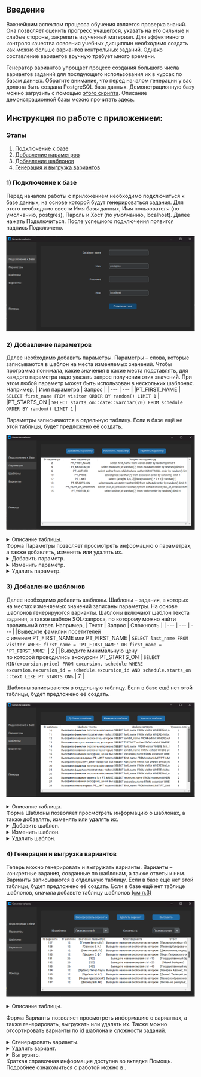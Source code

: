 ## Введение

Важнейшим аспектом процесса обучения является проверка знаний. Она позволяет оценить прогресс учащегося, указать на его сильные и слабые стороны, закрепить изученный материал. Для эффективного контроля качества освоения учебных дисциплин необходимо создать как можно больше вариантов контрольных заданий. Однако составление вариантов вручную требует много времени.

Генератор вариантов упрощает процесс создания большого числа вариантов заданий для послдующего использования их в курсах по базам данных.
Обратите внимание, что перед началом генерации у вас должна быть создана PostgreSQL база данных. Демонстрационную базу можно загрузить с помощью [этого скрипта](demo_db/demo_db_script.sql). Описание демонстрационной базы можно прочитать [здесь](demo_db/demo_db_description.pdf).

## Инструкция по работе с приложением:
### Этапы
1. [Подключение к базе](#bd_connect)
2. [Добавление параметров](#param)
3. [Добавление шаблонов](#templ)
4. [Генерация и выгрузка вариантов](#var)

<a name="bd_connect"> </a>
### 1) Подключение к базе
Перед началом работы с приложением необходимо подключиться к базе данных, на основе которой будут генерироваться задания. 
Для этого необходимо ввести Имя базы данных, Имя пользователя (по умолчанию, postgres), Пароль и Хост (по умолчанию, localhost). 
Далее нажать Подключиться. После успешного подключения появится надпись Подключено.

![Подключение к базе](demo_db/images/db_connection.png)

<a name="param"> </a>
### 2) Добавление параметров
Далее необходимо добавить параметры. Параметры – слова, которые записываются в шаблон на места изменяемых значений. Чтобы программа понимала, какие значения в какие места подставлять, для каждого параметра надо указать запрос получения этих значений. При этом любой параметр может быть использован в нескольких шаблонах.
Например, 
| Имя параметра	| Запрос |
| --- | --- |
|PT_FIRST_NAME |	`SELECT first_name FROM visitor ORDER BY random() LIMIT 1` |
|PT_STARTS_ON	| `SELECT starts_on::date::varchar(20) FROM schedule ORDER BY random() LIMIT 1` |

Параметры записываются в отдельную таблицу. Если в базе ещё не этой таблицы, будет предложено её создать.

![Параметры](demo_db/images/parameters.png)
<details>
  <summary>Описание таблицы.</summary>
  
  
  | Name | Data type | Constraints | Description |
| --- | --- | --- | --- |
| parameter_id  | integer | PK | Идентификатор параметра |
| parameter_name | varchar(300) | NOT NULL, UNIQUE | Имя параметра |
| parameter_query | varchar(1000) | - | Запрос, по которому будет происходить выбор значения на место параметра |

</details>
Форма Параметры позволяет просмотреть информацию о параметрах, а также добавлять, изменять или удалять их.
<details>
  <summary>Добавить параметр.</summary>
  Нажмите Добавить параметр. В появившемся окне заполните имя параметра и SQL-запрос. Имя должно начинаться с PT_. 
  Запрос должен возвращать одно случайное строковое значение. Нажмите Добавить или клавишу Enter. Имя параметра должно быть уникальным. 
</details>
<details>
  <summary>Изменить параметр.</summary>
  ЛКМ выберите параметр в списке и нажмите Изменить параметр. В появившемся окне измените имя или запрос. Нажмите Сохранить изменения или клавишу Enter. 
  Чтобы снять выделение, нажмите на выделенный параметр ПКМ.
</details>
<details>
  <summary>Удалить параметр.</summary>
  ЛКМ выберите параметр в списке и нажмите Удалить параметр. Параметр будет удалён. Чтобы снять выделение, нажмите на выделенный параметр ПКМ.
</details>

<a name="templ"> </a>
### 3) Добавление шаблонов
Далее необходимо добавить шаблоны. Шаблоны – задания, в которых на местах изменяемых значений записаны параметры. На основе шаблонов генерируются варианты. 
Шаблоны включают шаблон текста задания, а также шаблон SQL-запроса, по которому можно найти правильный ответ.
Например, 
| Текст | Запрос | Сложность |
| --- | --- | --- |
|Выведите фамилии посетителей <br>с именем PT_FIRST_NAME или PT_FIRST_NAME | `SELECT last_name FROM visitor WHERE first_name = 'PT_FIRST_NAME' OR first_name = 'PT_FIRST_NAME'`	| 2 |
|Выведите минимальную цену <br>по которой проводились экскурсии PT_STARTS_ON	| `SELECT MIN(excursion.price) FROM excursion, schedule WHERE excursion.excursion_id = schedule.excursion_id AND schedule.starts_on ::text LIKE PT_STARTS_ON%`	| 7 |

Шаблоны записываются в отдельную таблицу. Если в базе ещё нет этой таблицы, будет предложено её создать. 

![Шаблоны](demo_db/images/templates.png)
<details>
  <summary>Описание таблицы.</summary>
  

| Name | Data type | Constraints | Description |
| --- | --- | --- | --- |
| template_id | integer | PK | Идентификатор шаблона|
| template_text | varchar(1000) | - | Шаблон текста задания |
| template_query | varchar(1000) | - | Шаблон запроса |
| level | integer  | - | Уровень сложности задания |
  
</details>
Форма Шаблоны позволяет просмотреть информацию о шаблонах, а также добавлять, изменять или удалять их.
<details>
  <summary>Добавить шаблон.</summary>
 Нажмите Добавить шаблон. В появившемся окне заполните шаблон текста и шаблон SQL-запроса. Укажите сложность задания по шкале от 1 до 10. Нажмите Добавить или клавишу Enter. 
</details>
<details>
  <summary>Изменить шаблон.</summary>
   ЛКМ выберите шаблон в списке и нажмите Изменить шаблон. В появившемся окне измените шаблон текста, шаблон SQL-запроса или сложность. Нажмите Сохранить изменения или клавишу Enter. Чтобы снять выделение, нажмите на выделенный шаблон ПКМ.
</details>
<details>
  <summary>Удалить шаблон.</summary>
  ЛКМ выберите шаблон в списке и нажмите Удалить шаблон. Шаблон будет удалён. Чтобы снять выделение, нажмите на выделенный шаблон ПКМ.
</details>

<a name="var"></a>

### 4) Генерация и выгрузка вариантов
Теперь можно генерировать и выгружать варианты.
Варианты – конкретные задания, созданные по шаблонам, а также ответы к ним.
Варианты записываются в отдельную таблицу. Если в базе ещё нет этой таблицы, будет предложено её создать. Если в базе ещё нет таблице шаблонов, сначала добавьте таблицу шаблонов [(см п.3)](#templ)

![Варианты](demo_db/images/variants.png)
<details> 
  <summary>Описание таблицы.</summary>
  
  
  | Name | Data type | Constraints | Description |
| --- | --- | --- | --- |
| variant_id  | integer | PK | Идентификатор задания |
| template_id  | integer | NOT NULL, FK | Ссылка на шаблон |
| parameters | varchar(300)[] | - | Значения параметров задания |
| variant_text | varchar(1000)  | - | Текст задания |
| result | varchar(300)[] | - | Правильный ответ на задание |  
</details>

Форма Варианты позволяет просмотреть информацию о вариантах, а также генерировать, выгружать или удалять их. Также можно отсортировать варианты по id шаблона и сложности заданий.
<details>
  <summary>Сгенерировать варианты.</summary>
Нажмите Сгенерировать варианты. В появившемся окне укажите сколько должно быть вариантов и выберите шаблон, по которому они будут генерироваться. Нажмите Сгенерировать или клавишу Enter. Если генерация прошла успешно, вы увидите соответствующее сообщение. Иногда в процессе генерации могут возникать дубликаты, информация о которых выведется в сообщении.
</details>
<details>
  <summary>Удалить вариант.</summary>
ЛКМ выберите вариант в списке и нажмите Удалить вариант. Вариант будет удалён. Чтобы снять выделение, нажмите на выделенный шаблон ПКМ.
</details>
<details>
  <summary>Выгрузить.</summary>
 Нажмите Выгрузить. В появившемся окне выберите директорию и укажите имя файла. Создастся txt-файл со списком заданий. Будут выгружены только те задания, которые       отображены в текущем списке. То есть, если стоит в фильтре указаны произвольные сложность и id шаблона, будут выгружены все варианты в порядке увеличения id    шаблона. Если указана сложность – будут выгружены только задания определённой сложности. Если указан id шаблона – выгрузятся варианты только одного задания.
    Пример выгруженного заданияможно посмотреть <a href="demo_db/demo_db_load_file.txt">здесь</a>.
</details>
Краткая справочная информация доступна во вкладке Помощь.
Подробнее ознакомиться с работой можно в .
